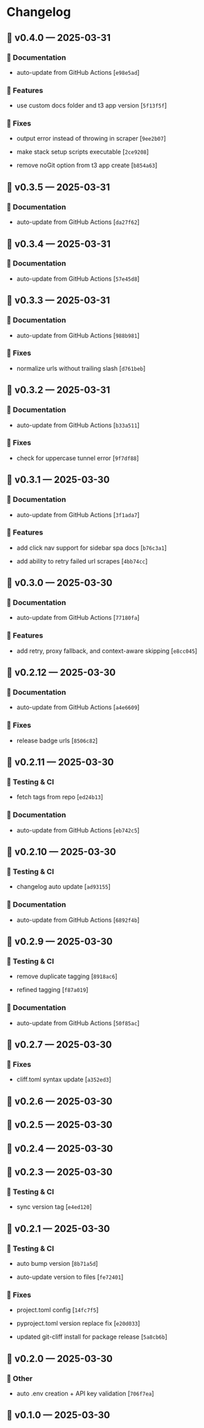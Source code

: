 # Changelog
## 🚀 v0.4.0 — 2025-03-31



### 📝 Documentation



- auto-update from GitHub Actions [`e98e5ad`]




### 🚀 Features



- use custom docs folder and t3 app version [`5f13f5f`]




### 🐛 Fixes



- output error instead of throwing in scraper [`9ee2b07`]

- make stack setup scripts executable [`2ce9208`]

- remove noGit option from t3 app create [`b854a63`]


## 🚀 v0.3.5 — 2025-03-31



### 📝 Documentation



- auto-update from GitHub Actions [`da27f62`]


## 🚀 v0.3.4 — 2025-03-31



### 📝 Documentation



- auto-update from GitHub Actions [`57e45d8`]


## 🚀 v0.3.3 — 2025-03-31



### 📝 Documentation



- auto-update from GitHub Actions [`988b981`]




### 🐛 Fixes



- normalize urls without trailing slash [`d761beb`]


## 🚀 v0.3.2 — 2025-03-31



### 📝 Documentation



- auto-update from GitHub Actions [`b33a511`]




### 🐛 Fixes



- check for uppercase tunnel error [`9f7df88`]


## 🚀 v0.3.1 — 2025-03-30



### 📝 Documentation



- auto-update from GitHub Actions [`3f1ada7`]




### 🚀 Features



- add click nav support for sidebar spa docs [`b76c3a1`]

- add ability to retry failed url scrapes [`4bb74cc`]


## 🚀 v0.3.0 — 2025-03-30



### 📝 Documentation



- auto-update from GitHub Actions [`77180fa`]




### 🚀 Features



- add retry, proxy fallback, and context-aware skipping [`e8cc045`]


## 🚀 v0.2.12 — 2025-03-30



### 📝 Documentation



- auto-update from GitHub Actions [`a4e6609`]




### 🐛 Fixes



- release badge urls [`8506c82`]


## 🚀 v0.2.11 — 2025-03-30



### 🧪 Testing & CI



- fetch tags from repo [`ed24b13`]




### 📝 Documentation



- auto-update from GitHub Actions [`eb742c5`]


## 🚀 v0.2.10 — 2025-03-30



### 🧪 Testing & CI



- changelog auto update [`ad93155`]




### 📝 Documentation



- auto-update from GitHub Actions [`6892f4b`]


## 🚀 v0.2.9 — 2025-03-30



### 🧪 Testing & CI



- remove duplicate tagging [`8918ac6`]

- refined tagging [`f87a019`]




### 📝 Documentation



- auto-update from GitHub Actions [`50f85ac`]


## 🚀 v0.2.7 — 2025-03-30



### 🐛 Fixes



- cliff.toml syntax update [`a352ed3`]


## 🚀 v0.2.6 — 2025-03-30

## 🚀 v0.2.5 — 2025-03-30

## 🚀 v0.2.4 — 2025-03-30

## 🚀 v0.2.3 — 2025-03-30



### 🧪 Testing & CI



- sync version tag [`e4ed120`]


## 🚀 v0.2.1 — 2025-03-30



### 🧪 Testing & CI



- auto bump version [`8b71a5d`]

- auto-update version to files [`fe72401`]




### 🐛 Fixes



- project.toml config [`14fc7f5`]

- pyproject.toml version replace fix [`e20d033`]

- updated git-cliff install for package release [`5a8cb6b`]


## 🚀 v0.2.0 — 2025-03-30



### 🔸 Other



- auto .env creation + API key validation [`706f7ea`]


## 🚀 v0.1.0 — 2025-03-30


